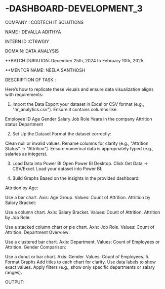 # -DASHBOARD-DEVELOPMENT_3
COMPANY : CODTECH IT SOLUTIONS

NAME : DEVALLA ADITHYA

INTERN ID :CT6WGIY

DOMAIN: DATA ANALYSIS

**BATCH DURATION: December 25th, 2024 to February 10th, 2025

**MENTOR NAME: NEELA SANTHOSH

DESCRIPTION OF TASK :

Here’s how to replicate these visuals and ensure data visualization aligns with requirements:

1. Import the Data
Export your dataset in Excel or CSV format (e.g., "hr_analytics.csv"). Ensure it contains columns like:

Employee ID
Age
Gender
Salary
Job Role
Years in the company
Attrition status
Department

2. Set Up the Dataset
Format the dataset correctly:

Clean null or invalid values.
Rename columns for clarity (e.g., "Attrition Status" → "Attrition").
Ensure numerical data is appropriately typed (e.g., salaries as integers).

3. Load Data into Power BI
Open Power BI Desktop.
Click Get Data → CSV/Excel.
Load your dataset into Power BI.

4. Build Graphs
Based on the insights in the provided dashboard:

Attrition by Age:

Use a bar chart.
Axis: Age Group.
Values: Count of Attrition.
Attrition by Salary Bracket:

Use a column chart.
Axis: Salary Bracket.
Values: Count of Attrition.
Attrition by Job Role:

Use a stacked column chart or pie chart.
Axis: Job Role.
Values: Count of Attrition.
Department Overview:

Use a clustered bar chart.
Axis: Department.
Values: Count of Employees or Attrition.
Gender Comparison:

Use a donut or bar chart.
Axis: Gender.
Values: Count of Employees.
5. Format Graphs
Add titles to each chart for clarity.
Use data labels to show exact values.
Apply filters (e.g., show only specific departments or salary ranges).


OUTPUT:


